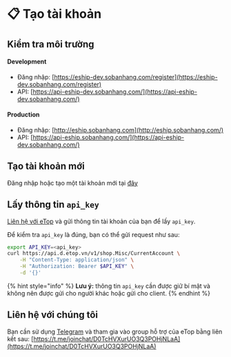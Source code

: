 # 📋 Tạo tài khoản

## Kiểm tra môi trường

#### Development <a href="#development" id="development"></a>

* Đăng nhập: [https://eship-dev.sobanhang.com/register](https://eship-dev.sobanhang.com/register)
* API: [https://api-eship-dev.sobanhang.com/](https://api-eship-dev.sobanhang.com/)

#### Production <a href="#production" id="production"></a>

* Đăng nhập: [http://eship.sobanhang.com](http://eship.sobanhang.com/)
* API: [https://api-eship.sobanhang.com/](https://api-eship-dev.sobanhang.com/)

## Tạo tài khoản mới

Đăng nhập hoặc tạo một tài khoản mới tại [đây](https://eship-dev.sobanhang.com/register)

## Lấy thông tin `api_key`

[Liên hệ với eTop](https://api-eship-dev.sobanhang.com/doc/shop/setup-account.html#lien-he-voi-chung-toi) và gửi thông tin tài khoản của bạn để lấy `api_key`.

Để kiểm tra `api_key` là đúng, bạn có thể gửi request như sau:

```sh
export API_KEY=<api_key>
curl https://api.d.etop.vn/v1/shop.Misc/CurrentAccount \
    -H "Content-Type: application/json" \
    -H "Authorization: Bearer $API_KEY" \
    -d '{}'
```

{% hint style="info" %}
**Lưu ý:** thông tin `api_key` cần được giữ bí mật và không nên được gửi cho người khác hoặc gửi cho client.
{% endhint %}

## Liên hệ với chúng tôi <a href="#lien-he-voi-chung-toi" id="lien-he-voi-chung-toi"></a>

Bạn cần sử dụng [Telegram](https://api-eship-dev.sobanhang.com/doc/contact-us.html#su-dung-telegram) và tham gia vào group hỗ trợ của eTop bằng liên kết sau: [https://t.me/joinchat/D0TcHVXurUO3Q3POHjNLaA](https://t.me/joinchat/D0TcHVXurUO3Q3POHjNLaA)
